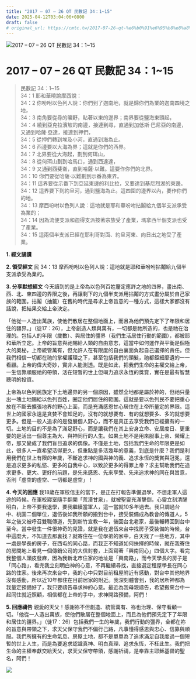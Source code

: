 ```yaml
---
title: "2017 – 07 – 26 QT 民數記 34：1~15"
date: 2025-04-12T03:04:06+0800
draft: false
# original_url: https://cmtc.tw/2017-07-26-qt-%e6%b0%91%e6%95%b8%e8%a8%98-34%ef%bc%9a115
---
```


![2017 – 07 – 26 QT 民數記 34：1\~15](/images/qt.jpg   "2017 – 07 – 26 QT 民數記 34：1\~15")

# 2017 – 07 – 26 QT 民數記 34：1\~15

> 民數記 34：1\~15  
> 34：1 耶和華曉諭摩西說：  
> 34：2 你吩咐以色列人說：你們到了迦南地，就是歸你們為業的迦南四境之地，  
> 34：3 南角要從尋的曠野，貼著以東的邊界；南界要從鹽海東頭起，  
> 34：4 繞到亞克拉濱坡的南邊，接連到尋，直通到加低斯‧巴尼亞的南邊，又通到哈薩‧亞達，接連到押們，  
> 34：5 從押們轉到埃及小河，直通到海為止。  
> 34：6 西邊要以大海為界；這就是你們的西界。  
> 34：7 北界要從大海起，劃到何珥山，  
> 34：8 從何珥山劃到哈馬口，通到西達達，  
> 34：9 又通到西斐崙，直到哈薩‧以難。這要作你們的北界。  
> 34：10 你們要從哈薩‧以難劃到示番為東界。  
> 34：11 這界要從示番下到亞延東邊的利比拉，又要達到基尼烈湖的東邊。  
> 34：12 這界要下到約旦河，通到鹽海為止。這四圍的邊界以內，要作你們的地。  
> 34：13 摩西吩咐以色列人說：這地就是耶和華吩咐拈鬮給九個半支派承受為業的；  
> 34：14 因為流便支派和迦得支派按著宗族受了產業，瑪拿西半個支派也受了產業。  
> 34：15 這兩個半支派已經在耶利哥對面、約旦河東、向日出之地受了產業。

**1. 經文誦讀**

**2. 領受經文**
民 34：13 摩西吩咐以色列人說：這地就是耶和華吩咐拈鬮給九個半支派承受為業的。

**3. 分享默想經文**
今天讀到的是上帝為以色列百姓釐定應許之地的四界，畫出南、西、北、東四邊的界限之後，再讓剩下的九個半支派用拈鬮的方式畫分屬於自己家族的範圍。拈鬮（抽籤）在舊約時代是尋求上帝旨意的一種方式，這樣大家都沒有話說，把結果交給上帝決定。

「他從一人造出萬族，使他們散居在整個地面上，而且為他們預先定下了年限和居住的疆界。」（徒17：26），上帝創造人類與萬有，一切都是祂所造的，也是祂在治理的。包括人的年限（歲數）、與居住的彊界（我們生活居住行動的範圍），都被耶和華所立定。上帝的旨意與祂賜給人類的自由意志，這當中如何運作與平衡是個極大的奧秘，上帝統管萬有，但允許人在有限度的自由裏面負起自己選擇的責任。但我們相信一切都在祂的掌權護理之下，甚至包括我們的頭髮，祂都鉅細靡遺的一一看顧。上帝的偉大奇妙，實非人能測透。既是如此，把我們生命的主權交給上帝，一生信靠順服祂的帶領，活在短暫的世上但竭力追求永恆的獎賞，實在是最有智慧聰明的投資。

上帝為以色列民族定下土地邊界的另一個原因，雖然全地都是屬於神的，但祂只量出一塊土地賜給以色列百姓，圈定他們居住的範圍。這就是要以色列民不要把重心放在不斷去擴張地界的野心上面，而是充滿感恩甘心居住在上帝所量定的界限。這世上的國家永遠是貪婪不會知足的，沒有的就想要有、有的就想要多、多的就想要更多。但是一般人追求的是發展個人野心，而不是真正去享受我們已經擁有的一切。土地的目的不是為了滿足野心，而是讓我們在其上安身立命、安居度日、更重要的是活出一個尊主為大、與神同行的人生。如果土地不是用來服事上帝、榮耀上帝，那又變成了我們盲目追求的偶像。不僅是土地，包括我們生命的年限更是如此，很多人一直希望活得更久，但重點是多活幾年的意義，到底是什麼？我們是利用我們在世上有限的年歲，不斷追求神的國與神的義、追求永恆的獎賞與冠冕，還是追求更多的私慾、更多的自我中心，以致於更多的得罪上帝？求主幫助我們在追求更多、更大、更好的前題，是先來感恩、先來享受、先來追求神的同在與旨意，否則「虛空的虛空、一切都是虛空」！

**4. 今天的回應**
我18歲在軍校信主的當下，是正在打報告準備退學，不想走軍人這途的時候。在軍校寢室隨手翻開「荒漠甘泉」，就被聖靈充滿擊倒，心靈立刻清醒明白，上帝不要我退學，要我繼續當軍人，這一當就10多年過去。我只調過台中、桃園二個單位，退伍後如我所願的搬到台中，接受裝備成為教會的傳道人，5年之後又被呼召雙職傳道，先到新竹宣教一年，後回台北老家，最後輾轉回到台中至今。當中發生一件很神奇的見證，就是我在退伍來台中找房子受裝備的時候，台中這麼大，不知道去那裏找？就寄住在一位學弟的家中，白天找了一些地方，其中一處是學長的房子，在西屯的同心路，而我正不知道如何抉擇的時候，就在我寄住的房間地上看見一個傳銷公司的大信封套，上面寫著「興南同心」四個大字。看完我整個人頭皮發麻，因為我新北市住家的地址是「興南路」，而今天學長的房子是「同心路」，看完我立刻明白神的心意，不再繼續尋找，直接選定租屋學長在同心路的住家。後來再次來台中，我的心中只對目前租屋附近有感動，對台中其他地界沒有感動，所以近10年都住在目前居家的附近。我深刻體會到，我的居所神都為我量定預備好了，我只要禱告尋求神的心意。最近為我母親禱告，希望搬來台中一起同住就近照顧，相信都在上帝的手中，求神開路預備，阿們！

**5. 回應禱告**
親愛的天父！感謝祢不但創造、統管萬有、祢也治理、保守看顧一切。「他從一人造出萬族，使他們散居在整個地面上，而且為他們預先定下了年限和居住的疆界。」（徒17：26）包括我們一生的年歲，我們行動的彊界，全都在祢的旨意與帶領之下，求天父保守我們不偏行己路，凡事懂得感恩與忠心、信靠與順服。我們所擁有的生命氣息、房屋土地，都不是單單為了追求滿足自我度過一個短暫的世上人生，而是為要追求認識真神、明白真理、追求永恆，不枉此生。我們把生命的主權奉獻交給天父，求天父保守帶領，感謝祈禱，是奉靠主耶穌基督的聖名，阿們！

![](/images/DJ7ejFn.jpg)
